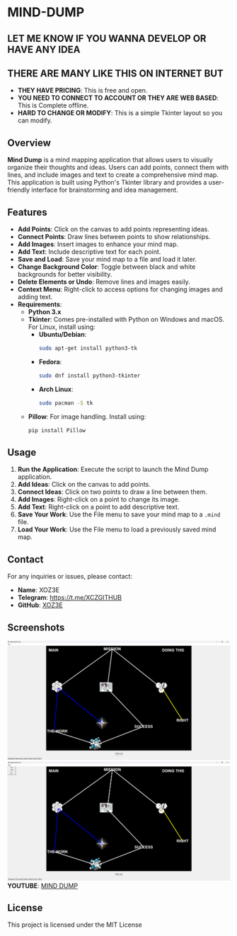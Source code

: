 # MIND-DUMP

## LET ME KNOW IF YOU WANNA DEVELOP OR HAVE ANY IDEA

## THERE ARE MANY LIKE THIS ON INTERNET BUT

- **THEY HAVE PRICING**: This is free and open.
- **YOU NEED TO CONNECT TO ACCOUNT OR THEY ARE WEB BASED**: This is Complete offline.
- **HARD TO CHANGE OR MODIFY**: This is a simple Tkinter layout so you can modify.

  
## Overview

**Mind Dump** is a mind mapping application that allows users to visually organize their thoughts and ideas. Users can add points, connect them with lines, and include images and text to create a comprehensive mind map. This application is built using Python's Tkinter library and provides a user-friendly interface for brainstorming and idea management.

## Features

- **Add Points**: Click on the canvas to add points representing ideas.
- **Connect Points**: Draw lines between points to show relationships.
- **Add Images**: Insert images to enhance your mind map.
- **Add Text**: Include descriptive text for each point.
- **Save and Load**: Save your mind map to a file and load it later.
- **Change Background Color**: Toggle between black and white backgrounds for better visibility.
- **Delete Elements or Undo**: Remove lines and images easily.
- **Context Menu**: Right-click to access options for changing images and adding text.
- **Requirements**:
  - **Python 3.x**
  - **Tkinter**: Comes pre-installed with Python on Windows and macOS. For Linux, install using:
    - **Ubuntu/Debian**:
      ```bash
      sudo apt-get install python3-tk
      ```
    - **Fedora**:
      ```bash
      sudo dnf install python3-tkinter
      ```
    - **Arch Linux**:
      ```bash
      sudo pacman -S tk
      ```
  - **Pillow**: For image handling. Install using:
    ```bash
    pip install Pillow
    ```

## Usage

1. **Run the Application**: Execute the script to launch the Mind Dump application.
2. **Add Ideas**: Click on the canvas to add points.
3. **Connect Ideas**: Click on two points to draw a line between them.
4. **Add Images**: Right-click on a point to change its image.
5. **Add Text**: Right-click on a point to add descriptive text.
6. **Save Your Work**: Use the File menu to save your mind map to a `.mind` file.
7. **Load Your Work**: Use the File menu to load a previously saved mind map.



## Contact

For any inquiries or issues, please contact:
- **Name**: XOZ3E
- **Telegram**: https://t.me/XCZGITHUB
- **GitHub**: [XOZ3E](https://github.com/XOZ3E)

  
## Screenshots

![EScreenshot](https://github.com/XOZ3E/MIND-DUMP/blob/main/loss.png)
![EZScreenshot](https://github.com/XOZ3E/MIND-DUMP/blob/main/toss.png)
**YOUTUBE**: [MIND DUMP](https://www.youtube.com/watch?v=wcnzh_IMM6k)

## License

This project is licensed under the MIT License
